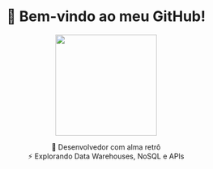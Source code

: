 <h1 align="center">👾 Bem-vindo ao meu GitHub!</h1>

<p align="center">
  <img src="https://drive.google.com/file/d/1Fa5GaT82wdjJJYVh31Q7iBLBF6iNmZck/view?usp=sharing" width="200"/>
</p>

<p align="center">
  💜 Desenvolvedor com alma retrô <br/>
  ⚡️ Explorando Data Warehouses, NoSQL e APIs <br/>
</p>
